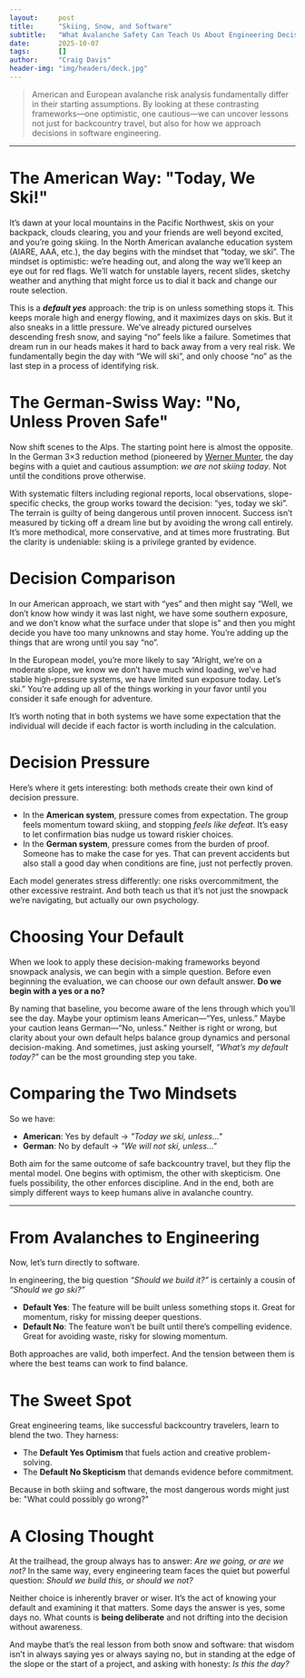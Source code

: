 ```yaml
---
layout:     post
title:      "Skiing, Snow, and Software"
subtitle:   "What Avalanche Safety Can Teach Us About Engineering Decisions"
date:       2025-10-07
tags:       []
author:     "Craig Davis"
header-img: "img/headers/deck.jpg"
---
```


> American and European avalanche risk analysis fundamentally differ in their starting assumptions. By looking at these contrasting frameworks—one optimistic, one cautious—we can uncover lessons not just for backcountry travel, but also for how we approach decisions in software engineering.

<hr>

# The American Way: "Today, We Ski!"
It’s dawn at your local mountains in the Pacific Northwest, skis on your backpack, clouds clearing, you and your friends are well beyond excited, and you’re going skiing. In the North American avalanche education system (AIARE, AAA, etc.), the day begins with the mindset that “today, we ski”. The mindset is optimistic: we’re heading out, and along the way we’ll keep an eye out for red flags. We’ll watch for unstable layers, recent slides, sketchy weather and anything that might force us to dial it back and change our route selection.

This is a **_default yes_** approach: the trip is on unless something stops it. This keeps morale high and energy flowing, and it maximizes days on skis. But it also sneaks in a little pressure. We’ve already pictured ourselves descending fresh snow, and saying “no” feels like a failure. Sometimes that dream run in our heads makes it hard to back away from a very real risk. We fundamentally begin the day with “We will ski”, and only choose “no” as the last step in a process of identifying risk.

# The German-Swiss Way: "No, Unless Proven Safe"

Now shift scenes to the Alps. The starting point here is almost the opposite. In the German 3×3 reduction method (pioneered by [Werner Munter](https://powderguide.com/en/magazine/buecher/the-new-issue-of-werner-munters-3x3-avalanches), the day begins with a quiet and cautious assumption: _we are not skiing today_. Not until the conditions prove otherwise.

With systematic filters including regional reports, local observations, slope-specific checks, the group works toward the decision: “yes, today we ski”. The terrain is guilty of being dangerous until proven innocent. Success isn’t measured by ticking off a dream line but by avoiding the wrong call entirely. It’s more methodical, more conservative, and at times more frustrating. But the clarity is undeniable: skiing is a privilege granted by evidence.

# Decision Comparison

In our American approach, we start with “yes” and then might say “Well, we don’t know how windy it was last night, we have some southern exposure, and we don’t know what the surface under that slope is” and then you might decide you have too many unknowns and stay home. You’re adding up the things that are wrong until you say “no”.

In the European model, you’re more likely to say “Alright, we’re on a moderate slope, we know we don’t have much wind loading, we’ve had stable high-pressure systems, we have limited sun exposure today. Let’s ski.” You’re adding up all of the things working in your favor until you consider it safe enough for adventure.

It’s worth noting that in both systems we have some expectation that the individual will decide if each factor is worth including in the calculation.

# Decision Pressure

Here’s where it gets interesting: both methods create their own kind of decision pressure.

* In the **American system**, pressure comes from expectation. The group feels momentum toward skiing, and stopping _feels like defeat_. It’s easy to let confirmation bias nudge us toward riskier choices.
* In the **German system**, pressure comes from the burden of proof. Someone has to make the case for yes. That can prevent accidents but also stall a good day when conditions are fine, just not perfectly proven.

Each model generates stress differently: one risks overcommitment, the other excessive restraint. And both teach us that it’s not just the snowpack we’re navigating, but actually our own psychology.

# Choosing Your Default

When we look to apply these decision-making frameworks beyond snowpack analysis, we can begin with a simple question. Before even beginning the evaluation, we can choose our own default answer. **Do we begin with a yes or a no?**

By naming that baseline, you become aware of the lens through which you’ll see the day. Maybe your optimism leans American—“Yes, unless.” Maybe your caution leans German—“No, unless.” Neither is right or wrong, but clarity about your own default helps balance group dynamics and personal decision-making. And sometimes, just asking yourself, _“What’s my default today?”_ can be the most grounding step you take.

# Comparing the Two Mindsets
So we have:
* **American**: Yes by default → _"Today we ski, unless…"_
* **German**: No by default → _"We will not ski, unless…"_

Both aim for the same outcome of safe backcountry travel, but they flip the mental model. One begins with optimism, the other with skepticism. One fuels possibility, the other enforces discipline. And in the end, both are simply different ways to keep humans alive in avalanche country.

<hr>

# From Avalanches to Engineering

Now, let’s turn directly to software.

In engineering, the big question _“Should we build it?”_ is certainly a cousin of _“Should we go ski?”_

* **Default Yes**: The feature will be built unless something stops it. Great for momentum, risky for missing deeper questions.
* **Default No**: The feature won’t be built until there’s compelling evidence. Great for avoiding waste, risky for slowing momentum.

Both approaches are valid, both imperfect. And the tension between them is where the best teams can work to find balance.

# The Sweet Spot

Great engineering teams, like successful backcountry travelers, learn to blend the two. They harness:

* The **Default Yes Optimism** that fuels action and creative problem-solving.
* The **Default No Skepticism** that demands evidence before commitment.

Because in both skiing and software, the most dangerous words might just be: "What could possibly go wrong?"

# A Closing Thought

At the trailhead, the group always has to answer: _Are we going, or are we not?_ In the same way, every engineering team faces the quiet but powerful question: _Should we build this, or should we not?_

Neither choice is inherently braver or wiser. It’s the act of knowing your default and examining it that matters. Some days the answer is yes, some days no. What counts is **being deliberate** and not drifting into the decision without awareness.

And maybe that’s the real lesson from both snow and software: that wisdom isn’t in always saying yes or always saying no, but in standing at the edge of the slope or the start of a project, and asking with honesty: _Is this the day?_
